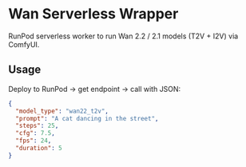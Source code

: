 # Wan Serverless Wrapper

RunPod serverless worker to run Wan 2.2 / 2.1 models (T2V + I2V) via ComfyUI.

## Usage
Deploy to RunPod → get endpoint → call with JSON:

```json
{
  "model_type": "wan22_t2v",
  "prompt": "A cat dancing in the street",
  "steps": 25,
  "cfg": 7.5,
  "fps": 24,
  "duration": 5
}
```
